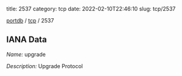 title: 2537
category: tcp
date: 2022-02-10T22:46:10
slug: tcp/2537

[portdb](/) / [tcp](/category/tcp.html) / 2537


## IANA Data

_Name:_ upgrade

_Description:_ Upgrade Protocol


